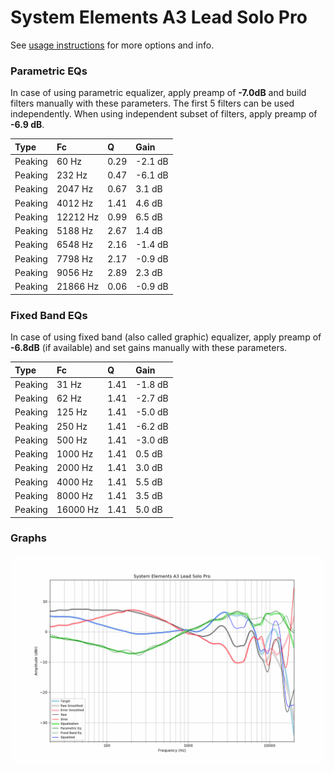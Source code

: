 # System Elements A3 Lead Solo Pro
See [usage instructions](https://github.com/jaakkopasanen/AutoEq#usage) for more options and info.

### Parametric EQs
In case of using parametric equalizer, apply preamp of **-7.0dB** and build filters manually
with these parameters. The first 5 filters can be used independently.
When using independent subset of filters, apply preamp of **-6.9 dB**.

| Type    | Fc       |    Q | Gain    |
|:--------|:---------|:-----|:--------|
| Peaking | 60 Hz    | 0.29 | -2.1 dB |
| Peaking | 232 Hz   | 0.47 | -6.1 dB |
| Peaking | 2047 Hz  | 0.67 | 3.1 dB  |
| Peaking | 4012 Hz  | 1.41 | 4.6 dB  |
| Peaking | 12212 Hz | 0.99 | 6.5 dB  |
| Peaking | 5188 Hz  | 2.67 | 1.4 dB  |
| Peaking | 6548 Hz  | 2.16 | -1.4 dB |
| Peaking | 7798 Hz  | 2.17 | -0.9 dB |
| Peaking | 9056 Hz  | 2.89 | 2.3 dB  |
| Peaking | 21866 Hz | 0.06 | -0.9 dB |

### Fixed Band EQs
In case of using fixed band (also called graphic) equalizer, apply preamp of **-6.8dB**
(if available) and set gains manually with these parameters.

| Type    | Fc       |    Q | Gain    |
|:--------|:---------|:-----|:--------|
| Peaking | 31 Hz    | 1.41 | -1.8 dB |
| Peaking | 62 Hz    | 1.41 | -2.7 dB |
| Peaking | 125 Hz   | 1.41 | -5.0 dB |
| Peaking | 250 Hz   | 1.41 | -6.2 dB |
| Peaking | 500 Hz   | 1.41 | -3.0 dB |
| Peaking | 1000 Hz  | 1.41 | 0.5 dB  |
| Peaking | 2000 Hz  | 1.41 | 3.0 dB  |
| Peaking | 4000 Hz  | 1.41 | 5.5 dB  |
| Peaking | 8000 Hz  | 1.41 | 3.5 dB  |
| Peaking | 16000 Hz | 1.41 | 5.0 dB  |

### Graphs
![](./System%20Elements%20A3%20Lead%20Solo%20Pro.png)